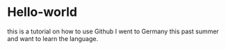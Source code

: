 # Hello-world
this is a tutorial on how to use Github
I went to Germany this past summer and want to learn the language. 
